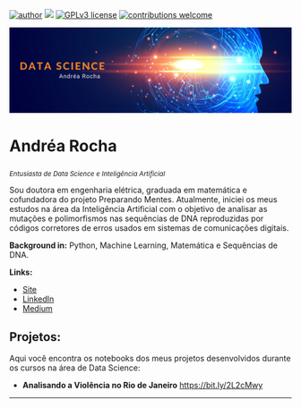[![author](https://img.shields.io/badge/author-andreamat-red.svg)](https://www.linkedin.com/in/carlosfab) [![](https://img.shields.io/badge/python-3.7+-blue.svg)](https://www.python.org/downloads/release/python-365/) [![GPLv3 license](https://img.shields.io/badge/License-GPLv3-blue.svg)](http://perso.crans.org/besson/LICENSE.html) [![contributions welcome](https://img.shields.io/badge/contributions-welcome-brightgreen.svg?style=flat)](https://github.com/carlosfab/data_science/issues)

<p align="center">
  <img src="datascience2.png" >
</p>

# Andréa Rocha
<sub>*Entusiasta de Data Science e Inteligência Artificial*</sub>

Sou doutora em engenharia elétrica, graduada em matemática e cofundadora do projeto Preparando Mentes. Atualmente, iniciei os meus estudos na área da Inteligência Artificial com o objetivo de analisar as mutações e polimorfismos nas sequências de DNA reproduzidas por códigos corretores de erros usados em sistemas de comunicações digitais.

**Background in:** Python, Machine Learning, Matemática e Sequências de DNA.

**Links:**
* [Site](http://www.andrearocha.mat.br)
* [LinkedIn](https://www.linkedin.com/in/andrearocha)
* [Medium](https://www.medium.com)


## Projetos:
Aqui você encontra os notebooks dos meus projetos desenvolvidos durante os cursos na área de Data Science:

* **Analisando a Violência no Rio de Janeiro** https://bit.ly/2L2cMwy


---
